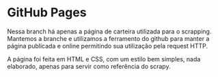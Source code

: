 # GitHub Pages
Nessa branch há apenas a página de carteira utilizada para o scrapping.
Mantemos a branche e utilizamos a ferramento do github para manter a página publicada e online permitindo sua utilização pela request HTTP.

A página foi feita em HTML e CSS, com um estilo bem simples, nada elaborado, apenas para servir como referência do scrapy.
